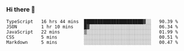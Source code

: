 ### Hi there 👋
<!--START_SECTION:waka-->
```text
TypeScript   16 hrs 44 mins  ██████████████████████▓░░   90.39 % 
JSON         1 hr 10 mins    █▓░░░░░░░░░░░░░░░░░░░░░░░   06.34 % 
JavaScript   22 mins         ▒░░░░░░░░░░░░░░░░░░░░░░░░   01.99 % 
CSS          5 mins          ░░░░░░░░░░░░░░░░░░░░░░░░░   00.51 % 
Markdown     5 mins          ░░░░░░░░░░░░░░░░░░░░░░░░░   00.47 % 
```
<!--END_SECTION:waka-->

<!--
**keithort/keithort** is a ✨ _special_ ✨ repository because its `README.md` (this file) appears on your GitHub profile.

Here are some ideas to get you started:

- 🔭 I’m currently working on ...
- 🌱 I’m currently learning ...
- 👯 I’m looking to collaborate on ...
- 🤔 I’m looking for help with ...
- 💬 Ask me about ...
- 📫 How to reach me: ...
- 😄 Pronouns: ...
- ⚡ Fun fact: ...
-->
